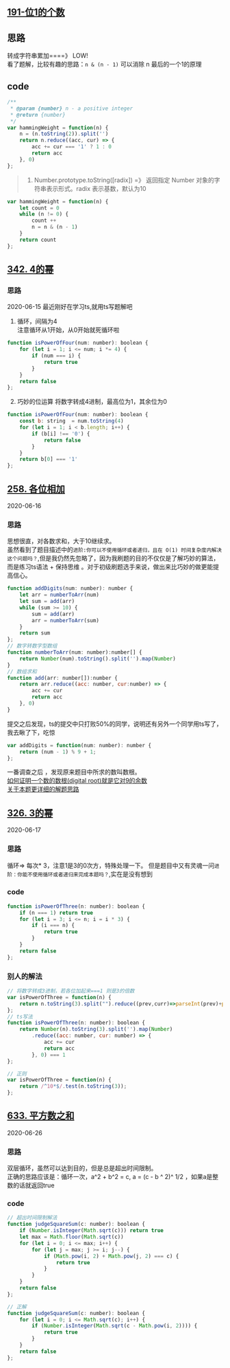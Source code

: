## [191-位1的个数](https://leetcode-cn.com/problems/number-of-1-bits/)
## 思路
转成字符串累加====》 LOW!   
看了题解，比较有趣的思路：`n & (n - 1)` 可以消除 n 最后的一个1的原理
## code
```js
/**
 * @param {number} n - a positive integer
 * @return {number}
 */
var hammingWeight = function(n) {
    n = (n.toString(2)).split('')
    return n.reduce((acc, cur) => {
        acc += cur === '1' ? 1 : 0
        return acc
    }, 0)
};
```
> 1. Number.prototype.toString([radix]) =》 返回指定 Number 对象的字符串表示形式。radix 表示基数，默认为10
```js
var hammingWeight = function(n) {
    let count = 0
    while (n != 0) {
        count ++
        n = n & (n - 1)
    }
    return count
};
```

## [342. 4的幂](https://leetcode-cn.com/problems/power-of-four/)
### 思路
2020-06-15
最近刚好在学习ts,就用ts写题解吧
1. 循环，间隔为4   
注意循环从1开始，从0开始就死循环啦
```js
function isPowerOfFour(num: number): boolean {
    for (let i = 1; i <= num; i *= 4) {
        if (num === i) {
            return true
        }
    }
    return false
};
```
2. 巧妙的位运算
将数字转成4进制，最高位为1，其余位为0
```js
function isPowerOfFour(num: number): boolean {
    const b: string  = num.toString(4)
    for (let i = 1; i < b.length; i++) {
        if (b[i] !== '0') {
            return false
        }
    }
    return b[0] === '1'
};
```

## [258. 各位相加](https://leetcode-cn.com/problems/add-digits/)
2020-06-16
### 思路 
思想很直，对各数求和，大于10继续求。  
虽然看到了题目描述中的`进阶:你可以不使用循环或者递归，且在 O(1) 时间复杂度内解决这个问题吗？`,但是我仍然先忽略了，因为我刷题的目的不仅仅是了解巧妙的算法，而是练习ts语法 + 保持思维 。对于初级刷题选手来说，做出来比巧妙的做更能提高信心。
```js
function addDigits(num: number): number {
    let arr = numberToArr(num)
    let sum = add(arr)
    while (sum >= 10) {
        sum = add(arr)
        arr = numberToArr(sum)
    }
    return sum
};
// 数字转数字型数组
function numberToArr(num: number):number[] {
    return Number(num).toString().split('').map(Number)
}
// 数组求和
function add(arr: number[]):number {
    return arr.reduce((acc: number, cur:number) => {
        acc += cur
        return acc
    }, 0)
}
```
提交之后发现，ts的提交中只打败50%的同学，说明还有另外一个同学用ts写了，我去瞅了下，吃惊
```js
var addDigits = function(num: number): number {
    return (num - 1) % 9 + 1;
};
```
一番调查之后 ，发现原来题目中所求的数叫数根。   
[如何证明一个数的数根(digital root)就是它对9的余数](https://www.zhihu.com/question/30972581/answer/50203344)   
[关于本题更详细的解题思路](https://leetcode-cn.com/problems/add-digits/solution/xiang-xi-tong-su-de-si-lu-fen-xi-duo-jie-fa-by-5-7/)

## [326. 3的幂](https://leetcode-cn.com/problems/power-of-three/)
2020-06-17
### 思路
循环=> 每次* 3，注意1是3的0次方，特殊处理一下。 但是题目中又有灵魂一问`进阶：你能不使用循环或者递归来完成本题吗？`,实在是没有想到
### code
```js
function isPowerOfThree(n: number): boolean {
    if (n === 1) return true
    for (let i = 3; i <= n; i = i * 3) {
        if (i === n) {
            return true
        }
    }
    return false
};
```
### 别人的解法
```js
// 将数字转成3进制，若各位加起来===1 则是3的倍数
var isPowerOfThree = function(n) {
    return n.toString(3).split("").reduce((prev,curr)=>parseInt(prev)+parseInt(curr))==1;
};
// ts写法
function isPowerOfThree(n: number): boolean {
    return Number(n).toString(3).split('').map(Number)
        .reduce((acc: number, cur: number) => {
            acc += cur
            return acc
        }, 0) === 1
};
```
```js
// 正则
var isPowerOfThree = function(n) {
    return /^10*$/.test(n.toString(3));
};
```

## [633. 平方数之和](https://leetcode-cn.com/problems/sum-of-square-numbers/)
2020-06-26
### 思路
双层循环，虽然可以达到目的，但是总是超出时间限制。  
正确的思路应该是：循环一次，a^2 + b^2 = c,  a = (c - b ^ 2)^ 1/2 ，如果a是整数的话就返回true
### code
```js
// 超出时间限制解法
function judgeSquareSum(c: number): boolean {
    if (Number.isInteger(Math.sqrt(c))) return true
    let max = Math.floor(Math.sqrt(c))
    for (let i = 0; i <= max; i++) {
        for (let j = max; j >= i; j--) {
            if (Math.pow(i, 2) + Math.pow(j, 2) === c) {
                return true
            }
        }
    }
    return false
};
```
```js
// 正解
function judgeSquareSum(c: number): boolean {
    for (let i = 0; i <= Math.sqrt(c); i++) {
        if (Number.isInteger(Math.sqrt(c - Math.pow(i, 2)))) {
            return true
        }
    }
    return false
};
```